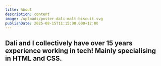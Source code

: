 ```yaml
---
title: About
description: content
image: /uploads/poster-dali-malt-biscuit.svg
publishDate: 2025-08-15T11:15:00.000+12:00
---
```

## Dali and I collectively have over 15 years experience working in tech! Mainly specialising in HTML and CSS. 
